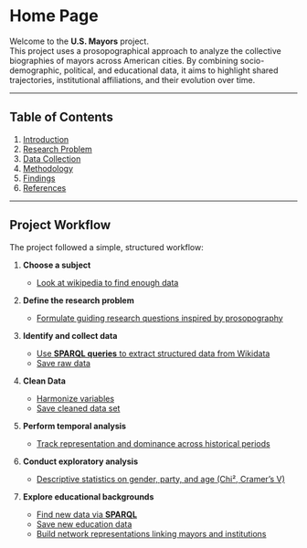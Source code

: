 # Home Page

Welcome to the **U.S. Mayors** project.  
This project uses a prosopographical approach to analyze the collective biographies of mayors across American cities. By combining socio-demographic, political, and educational data, it aims to highlight shared trajectories, institutional affiliations, and their evolution over time.

---

## Table of Contents

1. [Introduction](https://github.com/Erulan123/Mayors/blob/main/README.md)
2. [Research Problem](https://github.com/Erulan123/Mayors/blob/main/Documentation/Problematic-Questioning.md)
3. [Data Collection](https://github.com/Erulan123/Mayors/blob/main/Documentation/SPARQL/SPARQL_data_exploration.md)
5. [Methodology](https://github.com/Erulan123/Mayors/blob/main/Documentation/Home.md)
6. [Findings](https://github.com/Erulan123/Mayors/blob/main/Documentation/results.md)
7. [References](https://github.com/Erulan123/Mayors/blob/main/Documentation/wikipedia_mayors_links.md)

---

## Project Workflow

The project followed a simple, structured workflow:

1. **Choose a subject**
   - [Look at wikipedia to find enough data](https://github.com/Erulan123/Mayors/blob/main/Documentation/wikipedia_mayors_links.md)
     
2. **Define the research problem**
   - [Formulate guiding research questions inspired by prosopography](https://github.com/Erulan123/Mayors/blob/main/Documentation/Problematic-Questioning.md)

3. **Identify and collect data** 
   - [Use **SPARQL queries** to extract structured data from Wikidata](https://github.com/Erulan123/Mayors/blob/main/Documentation/SPARQL/SPARQL_data_exploration.md)
   - [Save raw data](https://github.com/Erulan123/Mayors/blob/main/Data/mayors_core.csv)

4. **Clean Data**
   - [Harmonize variables](https://github.com/Erulan123/Mayors/blob/main/Jupyter_notebooks/mayors_data_cleaning.ipynb)
   - [Save cleaned data set](https://github.com/Erulan123/Mayors/blob/main/Data/mayors_cleaned.csv)

5. **Perform temporal analysis**
   - [Track representation and dominance across historical periods](https://github.com/Erulan123/Mayors/blob/main/Jupyter_notebooks/mayors_qulitative_time.ipynb)

6. **Conduct exploratory analysis**
   - [Descriptive statistics on gender, party, and age (Chi², Cramer’s V)](https://github.com/Erulan123/Mayors/blob/main/Jupyter_notebooks/mayors_bivariate_analysis.ipynb)  

7. **Explore educational backgrounds**
   - [Find new data via **SPARQL**](https://github.com/Erulan123/Mayors/blob/main/Documentation/SPARQL/SPARQL_data_exploration.md)
   - [Save new education data](https://github.com/Erulan123/Mayors/blob/main/Data/mayors_edu_long.csv)
   - [Build network representations linking mayors and institutions](https://github.com/Erulan123/Mayors/blob/main/Jupyter_notebooks/mayors_edu_network.jpynb)
